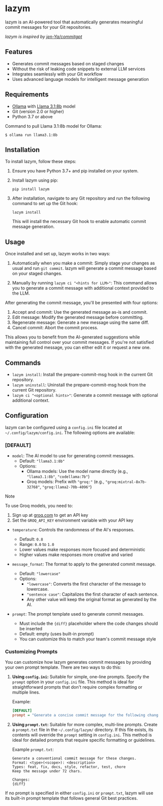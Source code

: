 # lazym

lazym is an AI-powered tool that automatically generates meaningful commit messages for your Git repositories.

*lazym is inspired by [jen-Ya/commitgpt](https://github.com/jen-Ya/commitgpt)*

## Features

- Generates commit messages based on staged changes
- Without the risk of leaking code snippets to external LLM services
- Integrates seamlessly with your Git workflow
- Uses advanced language models for intelligent message generation

## Requirements

- [Ollama](https://ollama.ai/) with [Llama 3.1:8b](https://ollama.com/library/llama3.1:8b) model
- Git (version 2.0 or higher)
- Python 3.7 or above

Command to pull Llama 3.1:8b model for Ollama:

```
$ ollama run llama3.1:8b
```

## Installation
To install lazym, follow these steps:

1. Ensure you have Python 3.7+ and pip installed on your system.
2. Install lazym using pip:

   ```
   pip install lazym
   ```

3. After installation, navigate to any Git repository and run the following command to set up the Git hook:

   ```
   lazym install
   ```

   This will install the necessary Git hook to enable automatic commit message generation.

## Usage

Once installed and set up, lazym works in two ways:

1. Automatically when you make a commit:
   Simply stage your changes as usual and run `git commit`. lazym will generate a commit message based on your staged changes.

2. Manually by running `lazym ci "<hints for LLM>"`:
   This command allows you to generate a commit message with additional context provided to the LLM.

After generating the commit message, you'll be presented with four options:

1. Accept and commit: Use the generated message as-is and commit.
2. Edit message: Modify the generated message before committing.
3. Regenerate message: Generate a new message using the same diff.
4. Cancel commit: Abort the commit process.

This allows you to benefit from the AI-generated suggestions while maintaining full control over your commit messages. If you're not satisfied with the generated message, you can either edit it or request a new one.

## Commands

- `lazym install`: Install the prepare-commit-msg hook in the current Git repository.
- `lazym uninstall`: Uninstall the prepare-commit-msg hook from the current Git repository.
- `lazym ci "<optional hints>"`: Generate a commit message with optional additional context.

## Configuration

lazym can be configured using a `config.ini` file located at `~/.config/lazym/config.ini`. The following options are available:

### [DEFAULT]

- `model`: The AI model to use for generating commit messages. 
  - Default: `"llama3.1:8b"`
  - Options:
    - Ollama models: Use the model name directly (e.g., `"llama3.1:8b"`, `"codellama:7b"`)
    - Groq models: Prefix with `"groq:"` (e.g., `"groq:mixtral-8x7b-32768"`, `"groq:llama2-70b-4096"`)

> [!NOTE]
> To use Groq models, you need to:
> 1. Sign up at [groq.com](https://groq.com) to get an API key
> 2. Set the `GROQ_API_KEY` environment variable with your API key

- `temperature`: Controls the randomness of the AI's responses.
  - Default: `0.8`
  - Range: `0.0` to `1.0`
  - Lower values make responses more focused and deterministic
  - Higher values make responses more creative and varied

- `message_format`: The format to apply to the generated commit message.
  - Default: `"lowercase"`
  - Options: 
    - `"lowercase"`: Converts the first character of the message to lowercase.
    - `"sentence case"`: Capitalizes the first character of each sentence.
    - Any other value will keep the original format as generated by the AI.

- `prompt`: The prompt template used to generate commit messages.
  - Must include the `{diff}` placeholder where the code changes should be inserted
  - Default: empty (uses built-in prompt)
  - You can customize this to match your team's commit message style

### Customizing Prompts

You can customize how lazym generates commit messages by providing your own prompt template. There are two ways to do this:

1. **Using `config.ini`:** Suitable for simple, one-line prompts. Specify the `prompt` option in your `config.ini` file. This method is ideal for straightforward prompts that don't require complex formatting or multiple lines.

   Example:
   ```ini
   [DEFAULT]
   prompt = "Generate a concise commit message for the following changes: {diff}"
   ```

2. **Using `prompt.txt`:** Suitable for more complex, multi-line prompts. Create a `prompt.txt` file in the `~/.config/lazym/` directory. If this file exists, its contents will override the `prompt` setting in `config.ini`. This method is ideal for detailed prompts that require specific formatting or guidelines.

   Example `prompt.txt`:
   ```
   Generate a conventional commit message for these changes.
   Format: <type>(<scope>): <description>
   Types: feat, fix, docs, style, refactor, test, chore
   Keep the message under 72 chars.

   Changes:
   {diff}
   ```

If no prompt is specified in either `config.ini` or `prompt.txt`, lazym will use its built-in prompt template that follows general Git best practices.
